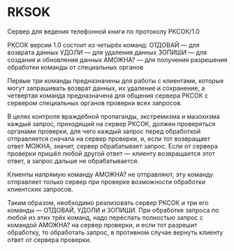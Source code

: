 # RKSOK

Сервер для ведения телефонной книги по протоколу РКСОК/1.0

РКСОК версии 1.0 состоит из четырёх команд:
ОТДОВАЙ — для возврата данных
УДОЛИ — для удаления данных
ЗОПИШИ — для создания и обновления данных
АМОЖНА? — для получения разрешения обработки команды от специальных органов

Первые три команды предназначены для работы с клиентами, которые могут запрашивать возврат данных, их удаление и сохранение, а четвертая команда предназначена для общения сервера РКСОК с сервером специальных органов проверки всех запросов.

В целях контроля враждебной пропаганды, экстремизма и мазохизма каждый запрос, приходящий на сервер РКСОК, должен проверяться органами проверки, для чего каждый запрос перед обработкой отправляется сначала на сервер проверки, и, если тот возвращает ответ МОЖНА, значит, сервер обрабатывает запрос. Если от сервера проверки пришёл любой другой ответ — клиенту возвращается этот ответ, а запрос дальше не обрабатывается.

Клиенты напрямую команду АМОЖНА? не отправляют, эту команду отправляет только сервер при проверке возможности обработки клиентских запросов.

Таким образом, необходимо реализовать сервер РКСОК и три его команды — ОТДОВАЙ, УДОЛИ и ЗОПИШИ. При обработке запроса по любой из этих трёх команд, надо переслать полностью запрос с командой АМОЖНА? на сервер проверки, и если тот разрешит обработку, то обработать запрос, в противном случае вернуть клиенту ответ от сервера проверки.
